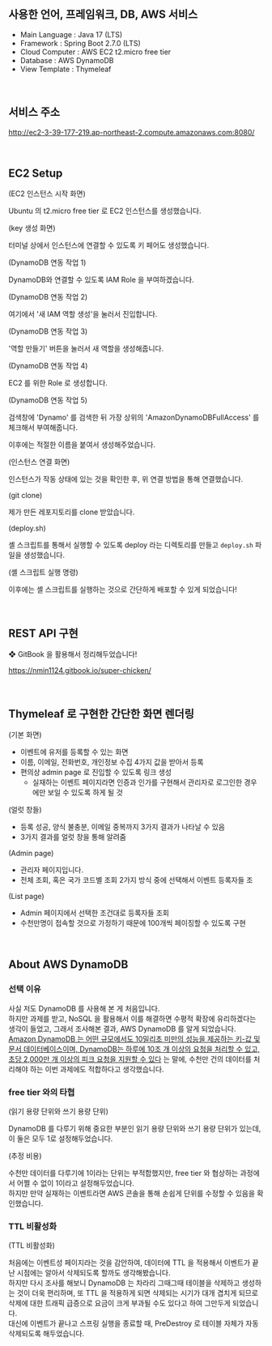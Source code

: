 ## 사용한 언어, 프레임워크, DB, AWS 서비스

- Main Language : Java 17 (LTS)
- Framework : Spring Boot 2.7.0 (LTS)
- Cloud Computer : AWS EC2 t2.micro free tier
- Database : AWS DynamoDB
- View Template : Thymeleaf

<br/>

## 서비스 주소

http://ec2-3-39-177-219.ap-northeast-2.compute.amazonaws.com:8080/

<br/>

## EC2 Setup

(EC2 인스턴스 시작 화면)

Ubuntu 의 t2.micro free tier 로 EC2 인스턴스를 생성했습니다.

(key 생성 화면)

터미널 상에서 인스턴스에 연결할 수 있도록 키 페어도 생성했습니다.

(DynamoDB 연동 작업 1)

DynamoDB와 연결할 수 있도록 IAM Role 을 부여하겠습니다.

(DynamoDB 연동 작업 2)

여기에서 '새 IAM 역할 생성'을 눌러서 진입합니다.

(DynamoDB 연동 작업 3)

'역할 만들기' 버튼을 눌러서 새 역할을 생성해줍니다.

(DynamoDB 연동 작업 4)

EC2 를 위한 Role 로 생성합니다.

(DynamoDB 연동 작업 5)

검색창에 'Dynamo' 를 검색한 뒤 가장 상위의 'AmazonDynamoDBFullAccess' 를 체크해서 부여해줍니다.

이후에는 적절한 이름을 붙여서 생성해주었습니다.

(인스턴스 연결 화면)

인스턴스가 작동 상태에 있는 것을 확인한 후, 위 연결 방법을 통해 연결했습니다.

(git clone)

제가 만든 레포지토리를 clone 받았습니다.

(deploy.sh)

셸 스크립트를 통해서 실행할 수 있도록 deploy 라는 디렉토리를 만들고 `deploy.sh` 파일을 생성했습니다.

(셸 스크립트 실행 명령)

이후에는 셸 스크립트를 실행하는 것으로 간단하게 배포할 수 있게 되었습니다!

<br/>

## REST API 구현

❖ GitBook 을 활용해서 정리해두었습니다!

https://nmin1124.gitbook.io/super-chicken/

<br/>

## Thymeleaf 로 구현한 간단한 화면 렌더링

(기본 화면)

- 이벤트에 유저를 등록할 수 있는 화면
- 이름, 이메일, 전화번호, 개인정보 수집 4가지 값을 받아서 등록  
- 편의상 admin page 로 진입할 수 있도록 링크 생성
  - 실재하는 이벤트 페이지라면 인증과 인가를 구현해서 관리자로 로그인한 경우에만 보일 수 있도록 하게 될 것

(얼럿 창들)

- 등록 성공, 양식 불충분, 이메일 중복까지 3가지 결과가 나타날 수 있음
- 3가지 결과를 얼럿 창을 통해 알려줌

(Admin page)

- 관리자 페이지입니다.  
- 전체 조회, 혹은 국가 코드별 조회 2가지 방식 중에 선택해서 이벤트 등록자들 조

(List page)

- Admin 페이지에서 선택한 조건대로 등록자들 조회
- 수천만명이 접속할 것으로 가정하기 때문에 100개씩 페이징할 수 있도록 구현

<br/>

## About AWS DynamoDB

### 선택 이유

사실 저도 DynamoDB 를 사용해 본 게 처음입니다.  
하지만 과제를 받고, NoSQL 을 활용해서 이를 해결하면 수평적 확장에 유리하겠다는 생각이 들었고, 그래서 조사해본 결과, AWS DynamoDB 를 알게 되었습니다.  
[Amazon DynamoDB 는 어떤 규모에서도 10밀리초 미만의 성능을 제공하는 키-값 및 문서 데이터베이스이며, DynamoDB는 하루에 10조 개 이상의 요청을 처리할 수 있고, 초당 2,000만 개 이상의 피크 요청을 지원할 수 있다](https://aws.amazon.com/ko/dynamodb/) 는 말에, 수천만 건의 데이터를 처리해야 하는 이번 과제에도 적합하다고 생각했습니다.

### free tier 와의 타협

(읽기 용량 단위와 쓰기 용량 단위)

DynamoDB 를 다루기 위해 중요한 부분인 읽기 용량 단위와 쓰기 용량 단위가 있는데, 이 둘은 모두 1로 설정해두었습니다.

(추정 비용)

수천만 데이터를 다루기에 1이라는 단위는 부적합했지만, free tier 와 협상하는 과정에서 어쩔 수 없이 1이라고 설정해두었습니다.  
하지만 만약 실재하는 이벤트라면 AWS 콘솔을 통해 손쉽게 단위를 수정할 수 있음을 확인했습니다.

### TTL 비활성화

(TTL 비활성화)

처음에는 이벤트성 페이지라는 것을 감안하여, 데이터에 TTL 을 적용해서 이벤트가 끝난 시점에는 알아서 삭제되도록 할까도 생각해봤습니다.  
하지만 다시 조사를 해보니 DynamoDB 는 차라리 그때그때 테이블을 삭제하고 생성하는 것이 더욱 편리하며, 또 TTL 을 적용하게 되면 삭제되는 시기가 대개 겹치게 되므로 삭제에 대한 트래픽 급증으로 요금이 크게 부과될 수도 있다고 하여 그만두게 되었습니다.  
대신에 이벤트가 끝나고 스프링 실행을 종료할 때, PreDestroy 로 테이블 자체가 자동 삭제되도록 해두었습니다.
